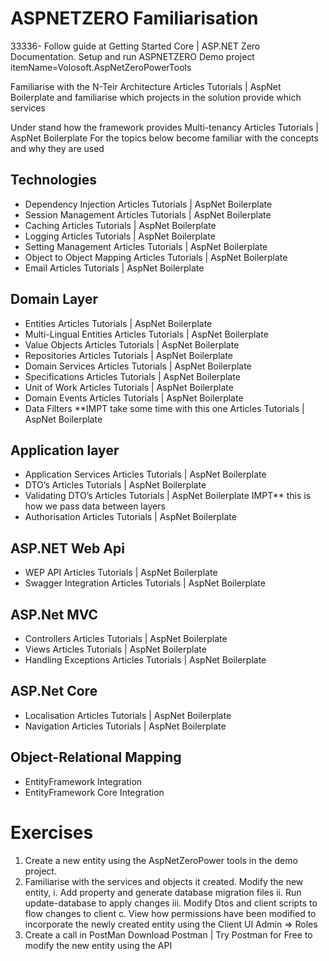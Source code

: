 # ASPNETZERO Familiarisation
33336- Follow guide at Getting Started Core | ASP.NET Zero Documentation. 
Setup and run ASPNETZERO Demo project
itemName=Volosoft.AspNetZeroPowerTools

Familiarise with the N-Teir Architecture Articles Tutorials | AspNet Boilerplate and familiarise which projects in the solution provide which services

Under stand how the framework provides Multi-tenancy Articles Tutorials | AspNet Boilerplate
For the topics below become familiar with the concepts and why they are used
## Technologies
- Dependency Injection Articles Tutorials | AspNet Boilerplate
- Session Management Articles Tutorials | AspNet Boilerplate
- Caching Articles Tutorials | AspNet Boilerplate
- Logging Articles Tutorials | AspNet Boilerplate
- Setting Management Articles Tutorials | AspNet Boilerplate
- Object to Object Mapping Articles Tutorials | AspNet Boilerplate
- Email Articles Tutorials | AspNet Boilerplate
## Domain Layer
- Entities Articles Tutorials | AspNet Boilerplate
- Multi-Lingual Entities Articles Tutorials | AspNet Boilerplate
- Value Objects  Articles Tutorials | AspNet Boilerplate
- Repositories Articles Tutorials | AspNet Boilerplate 
- Domain Services Articles Tutorials | AspNet Boilerplate
- Specifications Articles Tutorials | AspNet Boilerplate
- Unit of Work  Articles Tutorials | AspNet Boilerplate
- Domain Events Articles Tutorials | AspNet Boilerplate
- Data Filters **IMPT take some time with this one Articles Tutorials | AspNet Boilerplate
## Application layer
- Application Services Articles Tutorials | AspNet Boilerplate
- DTO’s Articles Tutorials | AspNet Boilerplate
- Validating DTO’s Articles Tutorials | AspNet Boilerplate IMPT** this is how we pass data between layers
- Authorisation Articles Tutorials | AspNet Boilerplate
## ASP.NET Web Api
- WEP API Articles Tutorials | AspNet Boilerplate
- Swagger Integration Articles Tutorials | AspNet Boilerplate
## ASP.Net MVC
- Controllers Articles Tutorials | AspNet Boilerplate
- Views Articles Tutorials | AspNet Boilerplate
- Handling Exceptions Articles Tutorials | AspNet Boilerplate
## ASP.Net Core     
- Localisation Articles Tutorials | AspNet Boilerplate
- Navigation Articles Tutorials | AspNet Boilerplate
## Object-Relational Mapping
- EntityFramework Integration
- EntityFramework Core Integration

# Exercises
1. Create a new entity using the AspNetZeroPower tools in the demo project. 
2. Familiarise with the services and objects it created.
Modify the new entity, 
i.	Add property and generate database migration files
ii.	Run update-database to apply changes
iii.	Modify Dtos and client scripts to flow changes to client
c.	View how permissions have been modified to incorporate the newly created entity using the Client UI  Admin => Roles
2.	Create a call in PostMan Download Postman | Try Postman for Free to modify the new entity using the API